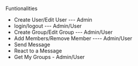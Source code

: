 Funtionalities

- Create User/Edit User --- Admin
- login/logout --- Admin/User
- Create Group/Edit Group --- Admin/User
- Add Members/Remove Member ---- Admin/User
- Send Message
- React to a Message
- Get My Groups - Admin/User
